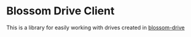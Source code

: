 # Blossom Drive Client

This is a library for easily working with drives created in [blossom-drive](https://github.com/hzrd149/blossom-drive)
